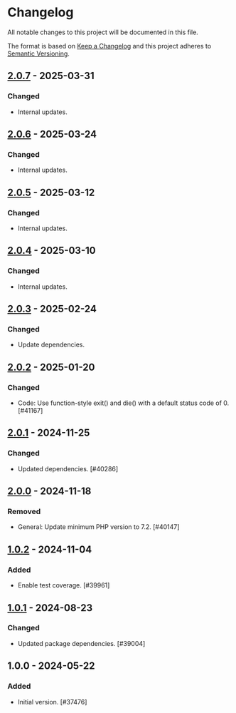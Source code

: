 # Changelog

All notable changes to this project will be documented in this file.

The format is based on [Keep a Changelog](https://keepachangelog.com/en/1.0.0/)
and this project adheres to [Semantic Versioning](https://semver.org/spec/v2.0.0.html).

## [2.0.7] - 2025-03-31
### Changed
- Internal updates.

## [2.0.6] - 2025-03-24
### Changed
- Internal updates.

## [2.0.5] - 2025-03-12
### Changed
- Internal updates.

## [2.0.4] - 2025-03-10
### Changed
- Internal updates.

## [2.0.3] - 2025-02-24
### Changed
- Update dependencies.

## [2.0.2] - 2025-01-20
### Changed
- Code: Use function-style exit() and die() with a default status code of 0. [#41167]

## [2.0.1] - 2024-11-25
### Changed
- Updated dependencies. [#40286]

## [2.0.0] - 2024-11-18
### Removed
- General: Update minimum PHP version to 7.2. [#40147]

## [1.0.2] - 2024-11-04
### Added
- Enable test coverage. [#39961]

## [1.0.1] - 2024-08-23
### Changed
- Updated package dependencies. [#39004]

## 1.0.0 - 2024-05-22
### Added
- Initial version. [#37476]

[2.0.7]: https://github.com/Automattic/patchwork-redefine-exit/compare/v2.0.6...v2.0.7
[2.0.6]: https://github.com/Automattic/patchwork-redefine-exit/compare/v2.0.5...v2.0.6
[2.0.5]: https://github.com/Automattic/patchwork-redefine-exit/compare/v2.0.4...v2.0.5
[2.0.4]: https://github.com/Automattic/patchwork-redefine-exit/compare/v2.0.3...v2.0.4
[2.0.3]: https://github.com/Automattic/patchwork-redefine-exit/compare/v2.0.2...v2.0.3
[2.0.2]: https://github.com/Automattic/patchwork-redefine-exit/compare/v2.0.1...v2.0.2
[2.0.1]: https://github.com/Automattic/patchwork-redefine-exit/compare/v2.0.0...v2.0.1
[2.0.0]: https://github.com/Automattic/patchwork-redefine-exit/compare/v1.0.2...v2.0.0
[1.0.2]: https://github.com/Automattic/patchwork-redefine-exit/compare/v1.0.1...v1.0.2
[1.0.1]: https://github.com/Automattic/patchwork-redefine-exit/compare/v1.0.0...v1.0.1
